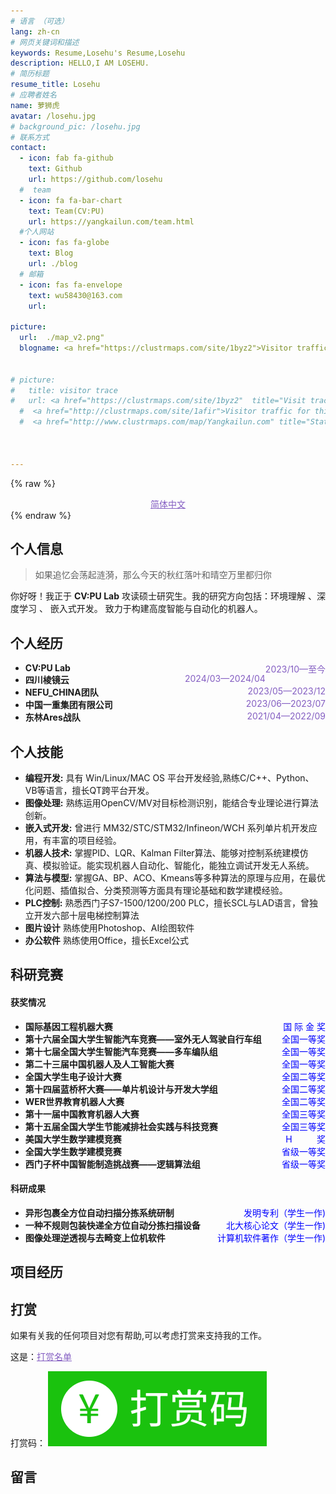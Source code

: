 ```yaml
---
# 语言 （可选）
lang: zh-cn
# 网页关键词和描述
keywords: Resume,Losehu's Resume,Losehu
description: HELLO,I AM LOSEHU.
# 简历标题
resume_title: Losehu
# 应聘者姓名
name: 萝狮虎
avatar: /losehu.jpg
# background_pic: /losehu.jpg
# 联系方式
contact:
  - icon: fab fa-github
    text: Github
    url: https://github.com/losehu
  #  team
  - icon: fa fa-bar-chart
    text: Team(CV:PU)
    url: https://yangkailun.com/team.html
  #个人网站
  - icon: fas fa-globe
    text: Blog
    url: ./blog   
  # 邮箱
  - icon: fas fa-envelope
    text: wu58430@163.com
    url:  

picture:
  url:  ./map_v2.png" 
  blogname: <a href="https://clustrmaps.com/site/1byz2">Visitor traffic</a><br>


# picture:
#   title: visitor trace
#   url: <a href="https://clustrmaps.com/site/1byz2"  title="Visit tracker"><img src="//" /></a>
  #  <a href="http://clustrmaps.com/site/1afir">Visitor traffic for this page</a><br>
  #  <a href="http://www.clustrmaps.com/map/Yangkailun.com" title="Statistics of visitors to this page">



---
```


{% raw %}
<center>
<!-- <a style="color:#845ec2;font-family: Times New Roman;" href='/'>简体中文</a> | <a style="color:#845ec2;font-family: Times New Roman;" href='/en-us/'>English</a> -->
<a style="color:#845ec2;font-family: Times New Roman;" href='/'>简体中文</a>
 <!-- | <a style="color:#845ec2;font-family: Times New Roman;" href='/en-us/'>English</a> -->
</center>
{% endraw %}

## <i class="fas fa-flag"></i> 个人信息 
<!-- ## <i class="fa fa-id-card-o"></i> 个人信息  -->
> 如果追忆会荡起涟漪，那么今天的秋红落叶和晴空万里都归你


你好呀！我正于 **CV:PU Lab** 攻读硕士研究生。我的研究方向包括：环境理解 、深度学习 、 嵌入式开发。 致力于构建高度智能与自动化的机器人。



## <i class="fas fa-user-graduate"></i> 个人经历



* **CV:PU Lab**  <a style="float:right; color: #845ec2; width:auto;">2023/10—至今</a> 
* **四川棱镜云**  <a style="float:right; color: #845ec2; width:auto;">2024/03—2024/04</a>
* **NEFU_CHINA团队**  <a style="float:right; color: #845ec2; width:auto;">2023/05—2023/12</a>
* **中国一重集团有限公司**  <a style="float:right; color: #845ec2; width:auto;">2023/06—2023/07</a>
* **东林Ares战队**  <a style="float:right; color: #845ec2; width:auto;">2021/04—2022/09</a>


<!-- <p align="right">2020/9—2023/6</p> -->

##  <i class="fa fa-paperclip"></i> 个人技能
* **编程开发:** 具有 Win/Linux/MAC OS 平台开发经验,熟练C/C++、Python、VB等语言，擅长QT跨平台开发。
* **图像处理:** 熟练运用OpenCV/MV对目标检测识别，能结合专业理论进行算法创新。
* **嵌入式开发:** 曾进行 MM32/STC/STM32/Infineon/WCH 系列单片机开发应用，有丰富的项目经验。
* **机器人技术:** 掌握PID、LQR、Kalman Filter算法、能够对控制系统建模仿真、模拟验证。能实现机器人自动化、智能化，能独立调试开发无人系统。
* **算法与模型:** 掌握GA、BP、ACO、Kmeans等多种算法的原理与应用，在最优化问题、插值拟合、分类预测等方面具有理论基础和数学建模经验。
* **PLC控制:** 熟悉西门子S7-1500/1200/200 PLC，擅长SCL与LAD语言，曾独立开发六部十层电梯控制算法
* **图片设计** 熟练使用Photoshop、AI绘图软件
* **办公软件** 熟练使用Office，擅长Excel公式


##  <i class="fa fa-gear"></i> 科研竞赛
#### 获奖情况
 <style>
    :root {
      --custom-color: #0000ff; /* 设置CSS变量 */
    }
    .price-color {
      color: var(--custom-color); /* 使用CSS变量 */
      float: right;
      width: auto;
    }
  </style>
* **国际基因工程机器大赛**  <a class="price-color">国 际 金 奖</a> 
* **第十六届全国大学生智能汽车竞赛——室外无人驾驶自行车组**  <a class="price-color">全国一等奖</a> 
* **第十七届全国大学生智能汽车竞赛——多车编队组**  <a class="price-color">全国一等奖</a> 
* **第二十三届中国机器人及人工智能大赛**  <a class="price-color">全国一等奖</a> 
* **全国大学生电子设计大赛**  <a class="price-color">全国二等奖</a> 
* **第十四届蓝桥杯大赛——单片机设计与开发大学组**  <a class="price-color">全国二等奖</a> 
* **WER世界教育机器人大赛**  <a class="price-color">全国二等奖</a> 
* **第十一届中国教育机器人大赛**  <a class="price-color">全国三等奖</a> 
* **第十五届全国大学生节能减排社会实践与科技竞赛** <a class="price-color">全国三等奖</a> 
* **美国大学生数学建模竞赛**  <a class="price-color">H&nbsp;&nbsp;&nbsp;&nbsp;&nbsp;&nbsp;&nbsp;&nbsp;&nbsp;&nbsp;奖</a> 
* **全国大学生数学建模竞赛** <a class="price-color">省级一等奖</a> 
* **西门子杯中国智能制造挑战赛——逻辑算法组**  <a class="price-color">省级一等奖</a> 

#### 科研成果
* **异形包裹全方位自动扫描分拣系统研制**  <a class="price-color">发明专利（学生一作)</a> 
* **一种不规则包装快递全方位自动分拣扫描设备**  <a class="price-color">北大核心论文（学生一作)</a> 
* **图像处理逆透视与去畸变上位机软件**  <a class="price-color">计算机软件著作（学生一作)</a> 

##  <i class="fa fa-star"></i> 项目经历




## <i class="fas fa-yen"></i> 打赏
如果有关我的任何项目对您有帮助,可以考虑打赏来支持我的工作。 
<!-- 这是：[打赏名单](https://losehu.github.io/payment-codes/#打赏名单) 非常感谢各位的支持！！！ -->
这是：<a style="color:#845ec2;font-family: Times New Roman;" href='https://losehu.github.io/payment-codes/#打赏名单'>打赏名单</a> 

打赏码：
[![打赏码](./show.png)](./payment-codes/)



<!-- {% raw %}
<center>
{% endraw %}

<a style="font-size:1.2em; color: #845ec2; width:auto;" href="https://aeneag.xyz">https://aeneag.xyz<i class="fa fa-hand-o-left"></i></a>

<a style="font-size:1.3em;  color: #845ec2; width:auto;" href="https://losehu.com">https://losehu.com<i class="fa fa-hand-o-left"></i></a>

<a style="font-size:1.2em;  color: #845ec2; width:auto;">aeneag@163.com</a>


<br>
<div >
            <a href="https://github.com/aeneag"
               title="https://github.com/aeneag"
               target="_blank" rel="noopener nofollow"
               style="color: #000; width:auto;">
              <i class="fa fa-github-square fa-2x"></i>
            </a> &nbsp;&nbsp;&nbsp;
            <a href="tencent://message/?uin=1500133652"
               title="1500133652"
               target="_blank"
               rel="noopener nofollow"
               style="color: #000; width:auto;">
                <i class="fa fa-qq fa-2x"></i>
            </a>&nbsp;&nbsp;&nbsp;
            <a href="javascript:alert('wechat：aeneag')"
               title="aeneag"style="color: #000; width:auto;">
                <i class="fa fa-weixin fa-2x"></i>
            </a>
</div><br>
<div style="text-algin:center;margin-top:10px;">
<a style=" display: block;color:#845ec2">公众号: 技术乱舞</a>
<img style="height: 240px;width: 240px; " src="https://b3logfile.com/file/2021/11/qrcode_for_gh_6991d24e23e2_344-91ebc4df.jpg" alt="个人公众号">
</div>
<div >
<a style=" display: block;color:#845ec2">个人微信</a>
<img style="height: 240px;width: 240px; " src="https://b3logfile.com/file/2021/11/WechatIMG91-dc5e5be8.jpeg" alt="个人微信">
</div> 
{% raw %}
</center>
{% endraw %}-->



## <i class="fas fa-comment"></i> 留言